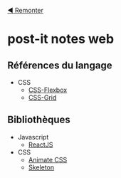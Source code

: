 [:arrow_backward: Remonter](..)

# post-it notes web

## Références du langage

* CSS
  * [CSS-Flexbox](css-flex.md)
  * [CSS-Grid](css-grid.md)

## Bibliothèques

* Javascript
  * [ReactJS](js-reactjs.md)
* CSS
  * [Animate CSS](https://github.com/daneden/animate.css)
  * [Skeleton](http://getskeleton.com/)
